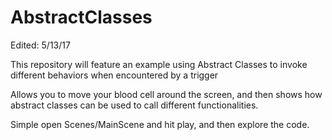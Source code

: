 # AbstractClasses
Edited: 5/13/17

This repository will feature an example using Abstract Classes to invoke different behaviors when encountered by a trigger


Allows you to move your blood cell around the screen, and then shows how abstract classes can be used to call different functionalities.

Simple open Scenes/MainScene and hit play, and then explore the code.